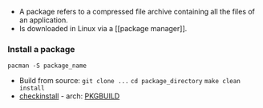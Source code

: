 - A package refers to a compressed file archive containing all the files of an application.
- Is downloaded in Linux via a [[package manager]].
### Install a package
`pacman -S package_name`
- Build from source:
  `git clone ...`
  `cd package_directory`
  `make clean install`
- [checkinstall](https://help.ubuntu.com/community/CheckInstall) - arch: [PKGBUILD](https://www.reddit.com/r/archlinux/comments/9wmjne/are_there_any_checkinstall_alternative_for_arch/)